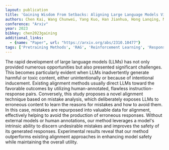 ```yaml
---
layout: publication
title: 'Gaining Wisdom From Setbacks: Aligning Large Language Models Via Mistake Analysis'
authors: Chen Kai, Wang Chunwei, Yang Kuo, Han Jianhua, Hong Lanqing, Mi Fei, Xu Hang, Liu Zhengying, Huang Wenyong, Li Zhenguo, Yeung Dit-yan, Shang Lifeng, Jiang Xin, Liu Qun
conference: "Arxiv"
year: 2023
bibkey: chen2023gaining
additional_links:
  - {name: "Paper", url: "https://arxiv.org/abs/2310.10477"}
tags: ['Pretraining Methods', 'RAG', 'Reinforcement Learning', 'Responsible AI', 'Tools']
---
```

The rapid development of large language models (LLMs) has not only provided numerous opportunities but also presented significant challenges. This becomes particularly evident when LLMs inadvertently generate harmful or toxic content, either unintentionally or because of intentional inducement. Existing alignment methods usually direct LLMs toward the favorable outcomes by utilizing human-annotated, flawless instruction-response pairs. Conversely, this study proposes a novel alignment technique based on mistake analysis, which deliberately exposes LLMs to erroneous content to learn the reasons for mistakes and how to avoid them. In this case, mistakes are repurposed into valuable data for alignment, effectively helping to avoid the production of erroneous responses. Without external models or human annotations, our method leverages a model's intrinsic ability to discern undesirable mistakes and improves the safety of its generated responses. Experimental results reveal that our method outperforms existing alignment approaches in enhancing model safety while maintaining the overall utility.
